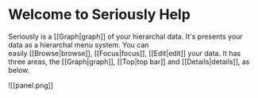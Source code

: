 # Welcome to Seriously Help
Seriously is a [[Graph|graph]] of your hierarchal data. It's presents your data as a hierarchal menu system. You can easily [[Browse|browse]], [[Focus|focus]], [[Edit|edit]] your data. It has three areas, the [[Graph|graph]], [[Top|top bar]] and [[Details|details]], as below.

![[panel.png]]  
